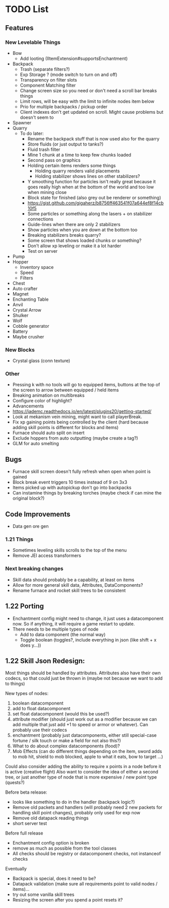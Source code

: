 # TODO List
## Features
### New Levelable Things
- Bow
  - Add looting (IItemExtension#supportsEnchantment)
- Backpack
  - Trash (separate filters?)
  - Exp Storage ? (mode switch to turn on and off)
  - Transparency on filter slots
  - Component Matching filter
  - Change screen size so you need or don't need a scroll bar breaks things
  - Limit rows, will be easy with the limit to infinite nodes item below
  - Prio for multiple backpacks / pickup order
  - Client indexes don't get updated on scroll. Might cause problems but doesn't seem to
- Spawner
- Quarry
  - To do later:
    - Rename the backpack stuff that is now used also for the quarry
    - Store fluids (or just output to tanks?)
    - Fluid trash filter
    - Mine 1 chunk at a time to keep few chunks loaded
    - Second pass on graphics
    - Holding certain items renders some things
      - Holding quarry renders valid placements
      - Holding stabilizer shows lines on other stabilizers?
    - Y smoothing function for particles isn't really great because it goes really high when at the bottom of the world and too low when mining close
    - Block state for finished (also grey out be renderer or something)
    - https://gist.github.com/gigaherz/b8756ff463541f07a644ef8f14cb10f5
    - Some particles or something along the lasers + on stabilizer connections
    - Guide-lines when there are only 2 stabilizers
    - Show particles when you are down at the bottom too
    - Breaking stabilizers breaks quarry?
    - Some screen that shows loaded chunks or something?
    - Don't allow xp leveling or make it a lot harder
    - Test on server
- Pump
- Hopper
  - Inventory space
  - Speed
  - Filters
- Chest
- Auto crafter
- Magnet
- Enchanting Table
- Anvil
- Crystal Arrow
- Shulker
- Wolf
- Cobble generator
- Battery
- Maybe crusher

### New Blocks
- Crystal glass (conn texture)

### Other
- Pressing k with no tools will go to equipped items, buttons at the top of the screen to arrow between equipped / held items
- Breaking animation on multibreaks
- Configure color of highlight?
- Advancements
- https://jademc.readthedocs.io/en/latest/plugins20/getting-started/
- Look at mekanism vein mining, might want to call playerBreak.
- Fix xp gaining points being controlled by the client (hard because adding skill points is different for blocks and items)
- Furnace should auto split on insert
- Exclude hoppers from auto outputting (maybe create a tag?)
- GLM for auto smelting

## Bugs
- Furnace skill screen doesn't fully refresh when open when point is gained
- Block break event triggers 10 times instead of 9 on 3x3
- Items picked up with autopickup don't go into backpacks
- Can instamine things by breaking torches (maybe check if can mine the original block?)

## Code Improvements
- Data gen ore gen

### 1.21 Things
- Sometimes leveling skills scrolls to the top of the menu
- Remove JEI access transformers

### Next breaking changes
- Skill data should probably be a capability, at least on items
- Allow for more general skill data, Attributes, DataComponents?
- Rename furnace and rocket skill trees to be consistent

## 1.22 Porting
- Enchantment config might need to change, it just uses a datacomponent now. So if anything, it will require a game restart to update.
- There needs to be multiple types of node
  - Add to data component (the normal way)
  - Toggle boolean (toggles?, include everything in json (like shift + x does y...))

## 1.22 Skill Json Redesign:
Most things should be handled by attributes. Attributes also have their own codecs, so that could just be thrown in (maybe not because we want to add to things)

New types of nodes:
1. boolean datacomponent
2. add to float datacomponent
3. set float datacomponent (would this be used?)
4. attribute modifier (should just work out as a modifier because we can add multiple that just add +1 to speed or armor or whatever). Can probably use their codecs
5. enchantment (probably just datacomponents, either still special-case fortune / silk touch or make a field for not also this?)
6. What to do about complex datacomponents (food)?
7. Mob Effects (can do different things depending on the item, sword adds to mob hit, shield to mob blocked, apple to what it eats, bow to target ...)

Could also consider adding the ability to require x points in a node before it is active (creative flight)
Also want to consider the idea of either a second tree, or just another type of node that is more expensive / new point type (quests?)

Before beta release:
- looks like something to do in the handler (backpack logic?)
- Remove old packets and handlers (will probably need 2 new packets for handling skill point changes), probably only used for exp now
- Remove old datapack reading things
- short server test

Before full release
- Enchantment config option is broken
- remove as much as possible from the tool classes
- All checks should be registry or datacomponent checks, not instanceof checks

Eventually
- Backpack is special, does it need to be?
- Datapack validation (make sure all requirements point to valid nodes / items)...
- try out some vanilla skill trees
- Resizing the screen after you spend a point resets it?